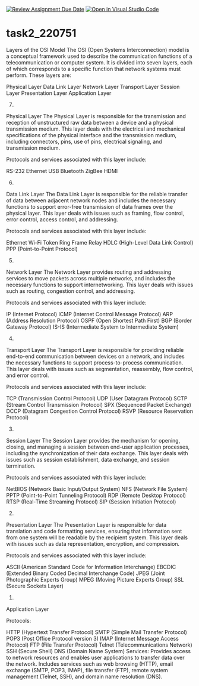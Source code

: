 [![Review Assignment Due Date](https://classroom.github.com/assets/deadline-readme-button-24ddc0f5d75046c5622901739e7c5dd533143b0c8e959d652212380cedb1ea36.svg)](https://classroom.github.com/a/XQFqmf_M)
[![Open in Visual Studio Code](https://classroom.github.com/assets/open-in-vscode-718a45dd9cf7e7f842a935f5ebbe5719a5e09af4491e668f4dbf3b35d5cca122.svg)](https://classroom.github.com/online_ide?assignment_repo_id=11070110&assignment_repo_type=AssignmentRepo)
# task2_220751
Layers of the OSI Model
The OSI (Open Systems Interconnection) model is a conceptual framework used to describe the communication functions of a telecommunication or computer system. It is divided into seven layers, each of which corresponds to a specific function that network systems must perform. These layers are:

Physical Layer
Data Link Layer
Network Layer
Transport Layer
Session Layer
Presentation Layer
Application Layer

7)
Physical Layer
The Physical Layer is responsible for the transmission and reception of unstructured raw data between a device and a physical transmission medium. This layer deals with the electrical and mechanical specifications of the physical interface and the transmission medium, including connectors, pins, use of pins, electrical signaling, and transmission medium.

Protocols and services associated with this layer include:

RS-232
Ethernet
USB
Bluetooth
ZigBee
HDMI

6)
Data Link Layer
The Data Link Layer is responsible for the reliable transfer of data between adjacent network nodes and includes the necessary functions to support error-free transmission of data frames over the physical layer. This layer deals with issues such as framing, flow control, error control, access control, and addressing.

Protocols and services associated with this layer include:

Ethernet
Wi-Fi
Token Ring
Frame Relay
HDLC (High-Level Data Link Control)
PPP (Point-to-Point Protocol)

5)
Network Layer
The Network Layer provides routing and addressing services to move packets across multiple networks, and includes the necessary functions to support internetworking. This layer deals with issues such as routing, congestion control, and addressing.

Protocols and services associated with this layer include:

IP (Internet Protocol)
ICMP (Internet Control Message Protocol)
ARP (Address Resolution Protocol)
OSPF (Open Shortest Path First)
BGP (Border Gateway Protocol)
IS-IS (Intermediate System to Intermediate System)

4)
Transport Layer
The Transport Layer is responsible for providing reliable end-to-end communication between devices on a network, and includes the necessary functions to support process-to-process communication. This layer deals with issues such as segmentation, reassembly, flow control, and error control.

Protocols and services associated with this layer include:

TCP (Transmission Control Protocol)
UDP (User Datagram Protocol)
SCTP (Stream Control Transmission Protocol)
SPX (Sequenced Packet Exchange)
DCCP (Datagram Congestion Control Protocol)
RSVP (Resource Reservation Protocol)

3)
Session Layer
The Session Layer provides the mechanism for opening, closing, and managing a session between end-user application processes, including the synchronization of their data exchange. This layer deals with issues such as session establishment, data exchange, and session termination.

Protocols and services associated with this layer include:

NetBIOS (Network Basic Input/Output System)
NFS (Network File System)
PPTP (Point-to-Point Tunneling Protocol)
RDP (Remote Desktop Protocol)
RTSP (Real-Time Streaming Protocol)
SIP (Session Initiation Protocol)

2)
Presentation Layer
The Presentation Layer is responsible for data translation and code formatting services, ensuring that information sent from one system will be readable by the recipient system. This layer deals with issues such as data representation, encryption, and compression.

Protocols and services associated with this layer include:

ASCII (American Standard Code for Information Interchange)
EBCDIC (Extended Binary Coded Decimal Interchange Code)
JPEG (Joint Photographic Experts Group)
MPEG (Moving Picture Experts Group)
SSL (Secure Sockets Layer)

1)
Application Layer

Protocols:

HTTP (Hypertext Transfer Protocol)
SMTP (Simple Mail Transfer Protocol)
POP3 (Post Office Protocol version 3)
IMAP (Internet Message Access Protocol)
FTP (File Transfer Protocol)
Telnet (Telecommunications Network)
SSH (Secure Shell)
DNS (Domain Name System)
Services: Provides access to network resources and enables user applications to transfer data over the network. Includes services such as web browsing (HTTP), email exchange (SMTP, POP3, IMAP), file transfer (FTP), remote system management (Telnet, SSH), and domain name resolution (DNS).

